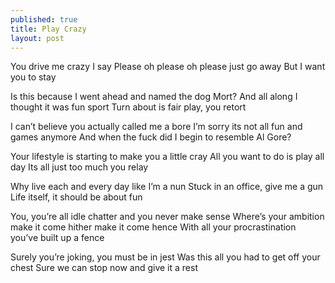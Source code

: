 ```yaml
---
published: true
title: Play Crazy
layout: post
---
```

You drive me crazy I say
Please oh please oh please just go away
But I want you to stay

Is this because I went ahead and named the dog Mort?
And all along I thought it was fun sport
Turn about is fair play, you retort

I can’t believe you actually called me a bore
I’m sorry its not all fun and games anymore
And when the fuck did I begin to resemble Al Gore?

Your lifestyle is starting to make you a little cray
All you want to do is play all day
Its all just too much you relay

Why live each and every day like I’m a nun
Stuck in an office, give me a gun
Life itself, it should be about fun

You, you’re all idle chatter and you never make sense
Where’s your ambition make it come hither make it come hence
With all your procrastination you’ve built up a fence

Surely you’re joking, you must be in jest
Was this all you had to get off your chest
Sure we can stop now and give it a rest